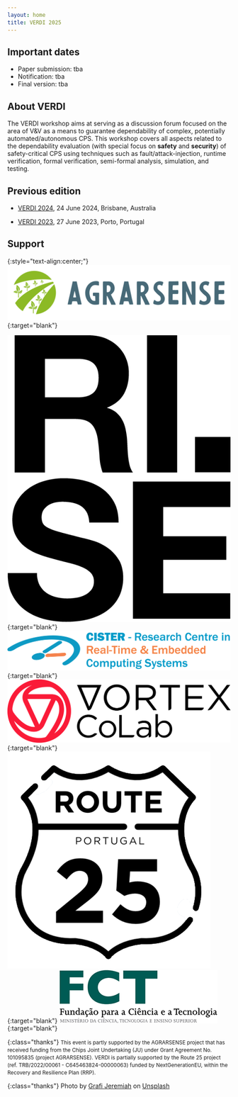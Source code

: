 ```yaml
---
layout: home
title: VERDI 2025
---
```



## Important dates

  - Paper submission: tba
  - Notification: tba
  - Final version: tba


<!-- ## Invited speakers

  - TBA

 -->  <!-- - [Juan Carlos Ruiz](http://www.upv.es/ficha-personal/juaruiga), Universitat Politècnica de València, Spain -->


## About VERDI

The VERDI workshop aims at serving as a discussion forum focused on the area of V&V as a means to guarantee dependability of complex, potentially automated/autonomous CPS. This workshop covers all aspects related to the dependability evaluation (with special focus on __safety__ and __security__) of safety-critical CPS using techniques such as fault/attack-injection, runtime verification, formal verification, semi-formal analysis, simulation, and testing. 


## Previous edition

 - [VERDI 2024](https://verdi-workshop.github.io/2024/), 24 June 2024, Brisbane, Australia

 - [VERDI 2023](https://verdi-workshop.github.io/2023/), 27 June 2023, Porto, Portugal

<!-- See publish.twitter.com, https://developer.twitter.com/en/docs/twitter-for-websites/timelines/guides/profile-timeline -->
<!-- <a class="twitter-timeline"  data-width="600" data-height="600" data-chrome="nofooter" dnt="true" href="https://twitter.com/verdi_workshop?ref_src=twsrc%5Etfw">Tweets by verdi_workshop</a> -->

## Support

{:style="text-align:center;"}
[![logo](assets/img/AgrarsenseColor-logo-nobackground.png "logo")](https://www.agrarsense.eu/){:target="blank"}
<!-- [![logo](assets/img/logo-eu.jpg "logoSmall")](http://ec.europa.eu/){:target="blank"}
[![logo](assets/img/CHIPS logo_RGB_full colour.png "logoSmall")](https://www.chips-ju.europa.eu/){:target="blank"} -->
[![logo](assets/img/logo-RISE.png "logo")](https://www.ri.se/en/){:target="blank"}
[![logo](assets/img/logo-cister.png "logo")](https://cister-labs.pt){:target="blank"}
[![logo](assets/img/logo-vortex.png "logo")](https://www.vortex-colab.com/){:target="blank"}
[![logo](assets/img/logo-route25.png "logo")](https://route-25.com){:target="blank"}
[![logo](assets/img/logo-FCT4-FCT.png "logoSmall")](http://www.fct.pt/){:target="blank"}
<!-- [![logo](assets/img/logo-MICIN.jpg "logoSmall")](http://www.fct.mctes.pt/){:target="blank"} -->

{:class="thanks"}
<small>
This event is partly supported by the AGRARSENSE project that has received funding from the Chips Joint Undertaking (JU) under Grant Agreement No. 101095835 (project AGRARSENSE).
VERDI is partially supported by the Route 25 project (ref. TRB/2022/00061 - C645463824-00000063) funded by NextGenerationEU, within the Recovery and Resilience Plan (RRP).
</small>

<!-- 
The JU receives support from the European Union’s Horizon 2020 research and innovation programme and Sweden, Spain, France, Ireland, Austria, the Netherlands, Italy, Poland, Germany, Norway, Finland, Latvia, Czechia, Türkiye. -->
<!-- VERDI is partially supported by the Spanish Ministry of Science, Innovation, and Universities (grant PID2020-120271RB-I00 funded by MCIN/AEI/10.13039/501100011033).
-->

<!-- {:class="thanks"}
<small>Disclaimer: The Chips JU and the European Commission are not responsible for the content on this website or any use that may be made of the information it contains.</small>
 -->

{:class="thanks"}
Photo by [Grafi Jeremiah](https://unsplash.com/@_jeremiah85_) on [Unsplash](https://unsplash.com/photos/a-large-body-of-water-surrounded-by-buildings-I1MBKpoC61k)


<!-- <script async src="https://platform.twitter.com/widgets.js" charset="utf-8"></script> -->

